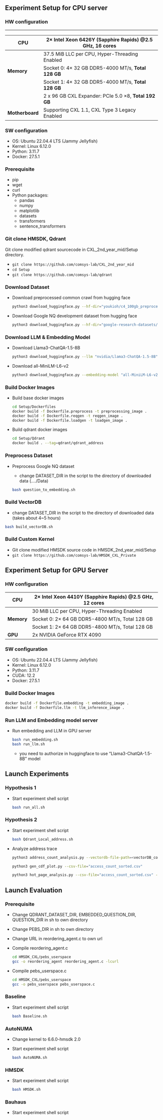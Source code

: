 ## Experiment Setup for CPU server

### HW configuration

---

| **CPU** | **2× Intel Xeon 6426Y** (Sapphire Rapids) @2.5 GHz, **16 cores** |
| --- | --- |
|  | 37.5 MiB LLC per CPU, Hyper-Threading Enabled |
| **Memory** | Socket 0: 4× 32 GB DDR5-4000 MT/s, **Total 128 GB** |
|  | Socket 1: 4× 32 GB DDR5-4000 MT/s, **Total 128 GB** |
|  | 2 x 96 GB CXL Expander: PCIe 5.0 ×8, **Total 192 GB** |
| **Motherboard** | Supporting CXL 1.1, CXL Type 3 Legacy Enabled |

### SW configuration

- OS: Ubuntu 22.04.4 LTS (Jammy Jellyfish)
- Kernel: Linux 6.12.0
- Python: 3.11.7
- Docker: 27.5.1

### Prerequisite

- pip
- wget
- curl
- Python packages:
    - pandas
    - numpy
    - matplotlib
    - datasets
    - transformers
    - sentence_transformers

### Git clone HMSDK, Qdrant

Git clone modified qdrant sourcecode in CXL_2nd_year_mid/Setup directory.

- `git clone https://github.com/comsys-lab/CXL_2nd_year_mid`
- `cd Setup`
- `git clone https://github.com/comsys-lab/qdrant`

### Download Dataset

- Download preprocessed common crawl from hugging face
    
    ```bash
    python3 download_huggingface.py --hf-dir="youkioh/c4_100gb_preprocessed" --save-dir="../Data/c4_100gb_preprocessed"
    ```
    
- Download Google NQ development dataset from hugging face
    
    ```bash
    python3 download_huggingface.py --hf-dir="google-research-datasets/natural_questions" --save-dir="../Data/NQ_default"
    ```
    

### Download LLM & Embedding Model

- Download Llama3-ChatQA-1.5-8B
    
    ```bash
    python3 download_huggingface.py --llm "nvidia/Llama3-ChatQA-1.5-8B" --save-dir="../Data/Llama3-ChatQA-1.5-8B"
    ```
    
- Download all-MiniLM-L6-v2
    
    ```bash
    python3 download_huggingface.py --embedding-model "all-MiniLM-L6-v2" --save-dir="../Data/all-MiniLM-L6-v2"
    ```
    

### Build Docker Images

- Build base docker images
    
    ```bash
    cd Setup/Dockerfiles
    docker build -f Dockerfile.preprocess -t preprocessing_image . 
    docker build -f Dockerfile.reqgen -t reqgen_image .
    docker build -f Dockerfile.loadgen -t loadgen_image .
    ```
    
- Build qdrant docker images
    
    ```bash
    cd Setup/Qdrant
    docker build . --tag=qdrant/qdrant_address
    ```
    

### Preprocess Dataset

- Preprocess Google NQ dataset
    - change DATASET_DIR in the script to the directory of downloaded data (…./Data)
    
    ```bash
    bash question_to_embedding.sh
    ```
    

### Build VectorDB

- change DATASET_DIR in the script to the directory of downloaded data (takes about 4~5 hours)

```bash
bash build_vectorDB.sh
```

### Build Custom Kernel

- Git clone modified HMSDK source code in HMSDK_2nd_year_mid/Setup
- `git clone https://github.com/comsys-lab/HMSDK_CXL_Private`

## Experiment Setup for GPU Server

### HW configuration

| **CPU** | 2× Intel Xeon 4410Y (Sapphire Rapids) @2.5 GHz, 12 cores |
| --- | --- |
|  | 30 MiB LLC per CPU, Hyper-Threading Enabled |
| **Memory** | Socket 0: 2× 64 GB DDR5-4800 MT/s, Total 128 GB |
|  | Socket 1: 2× 64 GB DDR5-4800 MT/s, Total 128 GB |
| **GPU** | 2x NVIDIA GeForce RTX 4090 |

### SW configuration

- OS: Ubuntu 22.04.4 LTS (Jammy Jellyfish)
- Kernel: Linux 6.12.0
- Python: 3.11.7
- CUDA: 12.2
- Docker: 27.5.1

### Build Docker Images

```bash
docker build -f Dockerfile.embedding -t embedding_image .
docker build -f Dockerfile.llm -t llm_inference_image .
```

### Run LLM and Embedding model server

- Run embedding and LLM in GPU server
    
    ```bash
    bash run_embedding.sh
    bash run_llm.sh
    ```
    
    - you need to authorize in huggingface to use “Llama3-ChatQA-1.5-8B” model

## Launch Experiments

### Hypothesis 1

- Start experiment shell script
    
    ```bash
    bash run_all.sh
    ```
    

### Hypothesis 2

- Start experiment shell script
    
    ```bash
    bash Qdrant_Local_address.sh
    ```
    
- Analyze address trace
    
    ```bash
    python3 address_count_analysis.py --vectordb-file-path=<vectorDB_container.log file path> --query-limit=10000 --csv-output-file="access_count_sorted.csv"
    
    python3 gen_cdf_plot.py --csv-file="access_count_sorted.csv"
    
    python3 hot_page_analysis.py --csv-file="access_count_sorted.csv" --access-threshold=200
    ```

## Launch Evaluation

### Prerequisite

- Change QDRANT_DATASET_DIR, EMBEDDED_QUESTION_DIR, QUESTION_DIR in sh to own directory
- Change PEBS_DIR in sh to own directory
- Change URL in reordering_agent.c to own url
- Compile reordering_agent.c
    
    ```bash
    cd HMSDK_CXL/pebs_userspace
    gcc -o reordering_agent reordering_agent.c -lcurl
    ```
    
- Compile pebs_userspace.c
    
    ```bash
    cd HMSDK_CXL/pebs_userspace
    gcc -o pebs_userspace pebs_userspace.c
    ```
    

### Baseline

- Start experiment shell script
    
    ```bash
    bash Baseline.sh
    ```
    

### AutoNUMA

- Change kernel to 6.6.0-hmsdk 2.0
- Start experiment shell script
    
    ```bash
    bash AutoNUMA.sh
    ```
    

### HMSDK

- Start experiment shell script
    
    ```bash
    bash HMSDK.sh
    ```
    

### Bauhaus

- Start experiment shell script